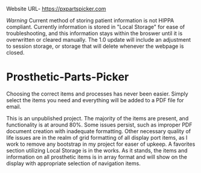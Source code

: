 
Website URL- https://pxpartspicker.com

*Warning* Current method of storing patient information is not HIPPA compliant. Currently information is stored in "Local Storage" for ease of troubleshooting, and this information stays within the broswer until it is overwritten or cleared manually. The 1.0 update will include an adjustment to session storage, or storage that will delete whenever the webpage is closed.

# Prosthetic-Parts-Picker
Choosing the correct items and processes has never been easier. Simply select the items you need and everything will be added to a PDF file for email. 

This is an unpublished project. The majority of the items are present, and functionality is at around 80%. Some issues persist, such as improper PDF document creation with inadequate formatting. Other necessary quality of life issues are in the realm of grid formatting of all display port items, as I work to remove any bootstrap in my project for easer of upkeep. A favorites section utilizing Local Storage is in the works. As it stands, the items and information on all prosthetic items is in array format and will show on the display with appropriate selection of navigation items. 

